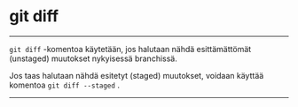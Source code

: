 # git diff

***

`git diff` -komentoa käytetään, jos halutaan nähdä
esittämättömät (unstaged) muutokset nykyisessä
branchissä.

Jos taas halutaan nähdä esitetyt (staged) muutokset, voidaan
käyttää komentoa `git diff --staged` .

***
